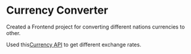 <h1>Currency Converter</h1>
<p>Created a Frontend project for converting different nations currencies to other.</p>
<p>Used this<a href="https://github.com/WoXy-Sensei/currency-api">Currency API</a> to get different exchange rates.</p>
